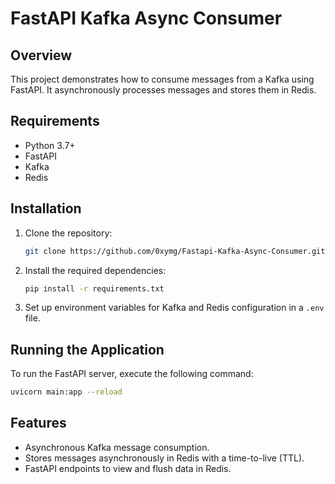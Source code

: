 # FastAPI Kafka Async Consumer

## Overview

This project demonstrates how to consume messages from a Kafka using FastAPI. It asynchronously processes messages and stores them in Redis.

## Requirements

- Python 3.7+
- FastAPI
- Kafka
- Redis

## Installation

1. Clone the repository:
   ```bash
   git clone https://github.com/0xymg/Fastapi-Kafka-Async-Consumer.git
   ```
   
2. Install the required dependencies:
   ```bash
   pip install -r requirements.txt
   ```

3. Set up environment variables for Kafka and Redis configuration in a `.env` file.

## Running the Application

To run the FastAPI server, execute the following command:
```bash
uvicorn main:app --reload
```

## Features

- Asynchronous Kafka message consumption.
- Stores messages asynchronously in Redis with a time-to-live (TTL).
- FastAPI endpoints to view and flush data in Redis.



